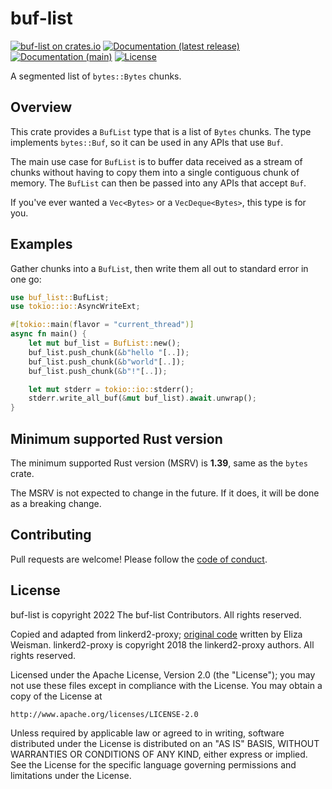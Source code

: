 # buf-list

[![buf-list on crates.io](https://img.shields.io/crates/v/buf-list)](https://crates.io/crates/buf-list) [![Documentation (latest release)](https://docs.rs/buf-list/badge.svg)](https://docs.rs/buf-list/) [![Documentation (main)](https://img.shields.io/badge/docs-main-brightgreen)](https://sunshowers-code.github.io/buf-list/rustdoc/buf_list/) [![License](https://img.shields.io/badge/license-Apache-green.svg)](LICENSE)

A segmented list of `bytes::Bytes` chunks.

## Overview

This crate provides a `BufList` type that is a list of `Bytes` chunks.
The type implements `bytes::Buf`, so it can be used in any APIs that use `Buf`.

The main use case for `BufList` is to buffer data received as a stream of chunks without
having to copy them into a single contiguous chunk of memory. The `BufList` can then be passed
into any APIs that accept `Buf`.

If you've ever wanted a `Vec<Bytes>` or a `VecDeque<Bytes>`, this type is for you.

## Examples

Gather chunks into a `BufList`, then write them all out to standard error in one go:

```rust
use buf_list::BufList;
use tokio::io::AsyncWriteExt;

#[tokio::main(flavor = "current_thread")]
async fn main() {
    let mut buf_list = BufList::new();
    buf_list.push_chunk(&b"hello "[..]);
    buf_list.push_chunk(&b"world"[..]);
    buf_list.push_chunk(&b"!"[..]);

    let mut stderr = tokio::io::stderr();
    stderr.write_all_buf(&mut buf_list).await.unwrap();
}
```

## Minimum supported Rust version

The minimum supported Rust version (MSRV) is **1.39**, same as the `bytes` crate.

The MSRV is not expected to change in the future. If it does, it will be done as a breaking
change.

## Contributing

Pull requests are welcome! Please follow the
[code of conduct](https://github.com/sunshowers-code/.github/blob/main/CODE_OF_CONDUCT.md).

## License

buf-list is copyright 2022 The buf-list Contributors. All rights reserved.

Copied and adapted from linkerd2-proxy; [original
code](https://github.com/linkerd/linkerd2-proxy/blob/d36e3a75ef428453945eedaa230a32982c17d30d/linkerd/http-retry/src/replay.rs#L421-L492)
written by Eliza Weisman. linkerd2-proxy is copyright 2018 the linkerd2-proxy authors. All rights
reserved.

Licensed under the Apache License, Version 2.0 (the "License"); you may not use
these files except in compliance with the License. You may obtain a copy of the
License at

    http://www.apache.org/licenses/LICENSE-2.0

Unless required by applicable law or agreed to in writing, software distributed
under the License is distributed on an "AS IS" BASIS, WITHOUT WARRANTIES OR
CONDITIONS OF ANY KIND, either express or implied. See the License for the
specific language governing permissions and limitations under the License.
